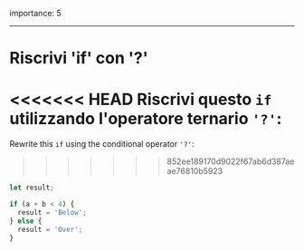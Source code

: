 importance: 5

---

# Riscrivi 'if' con '?'

<<<<<<< HEAD
Riscrivi questo `if` utilizzando l'operatore ternario `'?'`:
=======
Rewrite this `if` using the conditional operator `'?'`:
>>>>>>> 852ee189170d9022f67ab6d387aeae76810b5923

```js
let result;

if (a + b < 4) {
  result = 'Below';
} else {
  result = 'Over';
}
```

